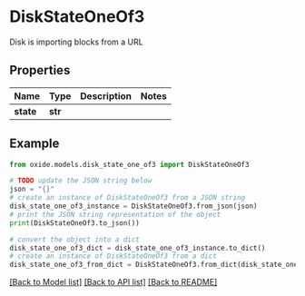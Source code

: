 # DiskStateOneOf3

Disk is importing blocks from a URL

## Properties

Name | Type | Description | Notes
------------ | ------------- | ------------- | -------------
**state** | **str** |  | 

## Example

```python
from oxide.models.disk_state_one_of3 import DiskStateOneOf3

# TODO update the JSON string below
json = "{}"
# create an instance of DiskStateOneOf3 from a JSON string
disk_state_one_of3_instance = DiskStateOneOf3.from_json(json)
# print the JSON string representation of the object
print(DiskStateOneOf3.to_json())

# convert the object into a dict
disk_state_one_of3_dict = disk_state_one_of3_instance.to_dict()
# create an instance of DiskStateOneOf3 from a dict
disk_state_one_of3_from_dict = DiskStateOneOf3.from_dict(disk_state_one_of3_dict)
```
[[Back to Model list]](../README.md#documentation-for-models) [[Back to API list]](../README.md#documentation-for-api-endpoints) [[Back to README]](../README.md)


